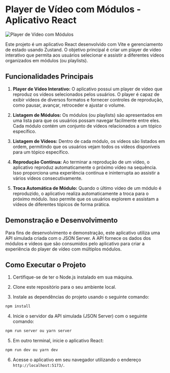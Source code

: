 # Player de Vídeo com Módulos - Aplicativo React
![Player de Vídeo com Módulos](https://github.com/Fillipeaugusto/react-zustand/assets/55332682/b38c758d-6c7a-4dd8-96f2-6b251a2fc102)



Este projeto é um aplicativo React desenvolvido com Vite e gerenciamento de estado usando Zustand. O objetivo principal é criar um player de vídeo interativo que permita aos usuários selecionar e assistir a diferentes vídeos organizados em módulos (ou playlists).

## Funcionalidades Principais

1. **Player de Vídeo Interativo:** O aplicativo possui um player de vídeo que reproduz os vídeos selecionados pelos usuários. O player é capaz de exibir vídeos de diversos formatos e fornecer controles de reprodução, como pausar, avançar, retroceder e ajustar o volume.

2. **Listagem de Módulos:** Os módulos (ou playlists) são apresentados em uma lista para que os usuários possam navegar facilmente entre eles. Cada módulo contém um conjunto de vídeos relacionados a um tópico específico.

3. **Listagem de Vídeos:** Dentro de cada módulo, os vídeos são listados em ordem, permitindo que os usuários vejam todos os vídeos disponíveis para um tópico específico.

4. **Reprodução Contínua:** Ao terminar a reprodução de um vídeo, o aplicativo reproduz automaticamente o próximo vídeo na sequência. Isso proporciona uma experiência contínua e ininterrupta ao assistir a vários vídeos consecutivamente.

5. **Troca Automática de Módulo:** Quando o último vídeo de um módulo é reproduzido, o aplicativo realiza automaticamente a troca para o próximo módulo. Isso permite que os usuários explorem e assistam a vídeos de diferentes tópicos de forma prática.

## Demonstração e Desenvolvimento

Para fins de desenvolvimento e demonstração, este aplicativo utiliza uma API simulada criada com o JSON Server. A API fornece os dados dos módulos e vídeos que são consumidos pelo aplicativo para criar a experiência do player de vídeo com múltiplos módulos.

## Como Executar o Projeto

1. Certifique-se de ter o Node.js instalado em sua máquina.

2. Clone este repositório para o seu ambiente local.

3. Instale as dependências do projeto usando o seguinte comando:

```bash
npm install
```

4. Inicie o servidor da API simulada (JSON Server) com o seguinte comando:

```bash
npm run server ou yarn server
```

5. Em outro terminal, inicie o aplicativo React:

```bash
npm run dev ou yarn dev
```

6. Acesse o aplicativo em seu navegador utilizando o endereço `http://localhost:5173/`.
